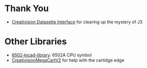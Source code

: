 # Thank You
 - [Creativision Datasette Interface](http://www.8bit-homecomputermuseum.at/repair/creativision_datasette_interface/Creativision_datasette_interface.html) for clearing up the mystery of J3

# Other Libraries
 - [6502-kicad-library](https://github.com/Alarm-Siren/6502-kicad-library): 6502A CPU symbol
 - [CreativisionMegaCartV2](https://github.com/cheshirenoir/CreativisionMegaCartV2) for help with the cartidge edge
